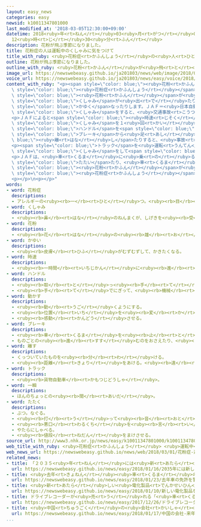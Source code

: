 ```yaml
---
layout: easy_news
categories: easy
newsid: k10011347801000
last_modified_at: '2018-03-05T12:30:00+09:00'
datetime: 2018<ruby>年<rt>ねん</rt></ruby>03<ruby>月<rt>がつ</rt></ruby>05<ruby>日<rt>にち</rt></ruby>
  12<ruby>時<rt>じ</rt></ruby>30<ruby>分<rt>ふん</rt></ruby>
description: 花粉が飛ぶ季節になりました。
title: 花粉症の人は運転中のくしゃみに気をつけて
title_with_ruby: <ruby>花粉症<rt>かふんしょう</rt></ruby>の<ruby>人<rt>ひと</rt></ruby>は<ruby>運転<rt>うんてん</rt></ruby><ruby>中<rt>ちゅう</rt></ruby>のくしゃみに<ruby>気<rt>き</rt></ruby>をつけて
outline: 花粉が飛ぶ季節になりました。
outline_with_ruby: <ruby>花粉<rt>かふん</rt></ruby>が<ruby>飛<rt>と</rt></ruby>ぶ<ruby>季節<rt>きせつ</rt></ruby>になりました。
image_url: https://newswebeasy.github.io/ja201803/news/web/image/2018/03/01/K10011347801_1803011749_1803011755_01_02.jpg
voice_url: https://newswebeasy.github.io/ja201803/news/easy/voice/2018/03/05/k10011347801000.mp3
content_with_ruby: "<p><span style=\"color: blue;\"><ruby>花粉<rt>かふん</rt></ruby></span>が<ruby>飛<rt>と</rt></ruby>ぶ<ruby>季節<rt>きせつ</rt></ruby>になりました。「<span\
  \ style=\"color: blue;\"><ruby>花粉症<rt>かふんしょう</rt></ruby></span>」の<ruby>人<rt>ひと</rt></ruby>は、<ruby>体<rt>からだ</rt></ruby>の<ruby>中<rt>なか</rt></ruby>に<span\
  \ style=\"color: blue;\"><ruby>花粉<rt>かふん</rt></ruby></span>が<ruby>入<rt>はい</rt></ruby>ると、<span\
  \ style=\"color: blue;\">くしゃみ</span>が<ruby>出<rt>で</rt></ruby>たり<ruby>目<rt>め</rt></ruby>が<span\
  \ style=\"color: blue;\">かゆく</span>なったりします。ＪＡＦ＝<ruby>日本自動車連盟<rt>にほんじどうしゃれんめい</rt></ruby>は、<ruby>運転<rt>うんてん</rt></ruby><ruby>中<rt>ちゅう</rt></ruby>に<span\
  \ style=\"color: blue;\">くしゃみ</span>をすると、<ruby>交通事故<rt>こうつうじこ</rt></ruby>になる<ruby>心配<rt>しんぱい</rt></ruby>があるので<ruby>気<rt>き</rt></ruby>をつけてほしいと<ruby>言<rt>い</rt></ruby>っています。</p>\n\
  <p>ＪＡＦによると<span style=\"color: blue;\"><ruby>時速<rt>じそく</rt></ruby></span>６０ｋｍで<ruby>運転<rt>うんてん</rt></ruby>している<ruby>場合<rt>ばあい</rt></ruby>、<span\
  \ style=\"color: blue;\">くしゃみ</span>を１<ruby>回<rt>かい</rt></ruby>する<ruby>間<rt>あいだ</rt></ruby>に<ruby>車<rt>くるま</rt></ruby>は８ｍぐらい<ruby>進<rt>すす</rt></ruby>みます。この<ruby>間<rt>あいだ</rt></ruby>に、<ruby>間違<rt>まちが</rt></ruby>えて<span\
  \ style=\"color: blue;\">ハンドル</span>を<span style=\"color: blue;\"><ruby>動<rt>うご</rt></ruby>かし</span>たり、<span\
  \ style=\"color: blue;\">ブレーキ</span>から<ruby>足<rt>あし</rt></ruby>を<span style=\"color:\
  \ blue;\"><ruby>離<rt>はな</rt></ruby>し</span>たりすると、<ruby>事故<rt>じこ</rt></ruby>になることがあります。</p>\n\
  <p><span style=\"color: blue;\">トラック</span>を<ruby>運転<rt>うんてん</rt></ruby>する<ruby>男性<rt>だんせい</rt></ruby>は「<span\
  \ style=\"color: blue;\">くしゃみ</span>をして<span style=\"color: blue;\"><ruby>一瞬<rt>いっしゅん</rt></ruby></span><ruby>前<rt>まえ</rt></ruby>が<ruby>見<rt>み</rt></ruby>えなくなる<ruby>間<rt>あいだ</rt></ruby>に<ruby>車<rt>くるま</rt></ruby>が<ruby>進<rt>すす</rt></ruby>んで、<ruby>怖<rt>こわ</rt></ruby>いと<ruby>思<rt>おも</rt></ruby>ったことが<ruby>何<rt>なん</rt></ruby><ruby>度<rt>ど</rt></ruby>もあります」と<ruby>話<rt>はな</rt></ruby>していました。</p>\n\
  <p>ＪＡＦは、<ruby>車<rt>くるま</rt></ruby>に<ruby>乗<rt>の</rt></ruby>る<ruby>前<rt>まえ</rt></ruby>に<ruby>服<rt>ふく</rt></ruby>を<span\
  \ style=\"color: blue;\">たたい</span>たり、<ruby>車<rt>くるま</rt></ruby>のエアコンを<ruby>掃除<rt>そうじ</rt></ruby>したりして<ruby>車<rt>くるま</rt></ruby>の<ruby>中<rt>なか</rt></ruby>に<span\
  \ style=\"color: blue;\"><ruby>花粉<rt>かふん</rt></ruby></span>が<ruby>入<rt>はい</rt></ruby>らないようにすることが<ruby>大切<rt>たいせつ</rt></ruby>だと<ruby>言<rt>い</rt></ruby>っています。そして、「<span\
  \ style=\"color: blue;\"><ruby>花粉症<rt>かふんしょう</rt></ruby></span>がひどいときは<ruby>運転<rt>うんてん</rt></ruby>をしないようにしてください」と<ruby>言<rt>い</rt></ruby>っています。</p>\n\
  <p></p>\n<p></p>"
words:
- word: 花粉症
  descriptions:
  - アレルギーの<ruby><rb>一</rb><rt>ひと</rt></ruby>つ。<ruby><rb>目</rb><rt>め</rt></ruby>や<ruby><rb>鼻</rb><rt>はな</rt></ruby>が、スギやヒノキなどの<ruby><rb>花粉</rb><rt>かふん</rt></ruby>にしげきされて、なみだ・くしゃみ・<ruby><rb>鼻水</rb><rt>はなみず</rt></ruby>などが<ruby><rb>出</rb><rt>で</rt></ruby>る。
- word: くしゃみ
  descriptions:
  - <ruby><rb>鼻</rb><rt>はな</rt></ruby>のねんまくが、しげきを<ruby><rb>受</rb><rt>う</rt></ruby>けて、<ruby><rb>急</rb><rt>きゅう</rt></ruby>にふき<ruby><rb>出</rb><rt>だ</rt></ruby>す<ruby><rb>息</rb><rt>いき</rt></ruby>。はくしょん。
- word: 花粉
  descriptions:
  - <ruby><rb>花</rb><rt>はな</rt></ruby>の<ruby><rb>雄</rb><rt>お</rt></ruby>しべの<ruby><rb>先</rb><rt>さき</rt></ruby>から<ruby><rb>出</rb><rt>だ</rt></ruby>す<ruby><rb>細</rb><rt>こま</rt></ruby>かな<ruby><rb>粉</rb><rt>こな</rt></ruby>。<ruby><rb>雌</rb><rt>め</rt></ruby>しべにつくと、<ruby><rb>実</rb><rt>み</rt></ruby>を<ruby><rb>結</rb><rt>むす</rt></ruby>ぶ。
- word: かゆい
  descriptions:
  - <ruby><rb>皮膚</rb><rt>ひふ</rt></ruby>がむずむずして、かきたくなる。
- word: 時速
  descriptions:
  - <ruby><rb>一時間</rb><rt>いちじかん</rt></ruby>に<ruby><rb>進</rb><rt>すす</rt></ruby>む<ruby><rb>速</rb><rt>はや</rt></ruby>さ。
- word: ハンドル
  descriptions:
  - <ruby><rb>取</rb><rt>と</rt></ruby>っ<ruby><rb>手</rb><rt>て</rt></ruby>。にぎり。
  - <ruby><rb>手</rb><rt>て</rt></ruby>でにぎって、<ruby><rb>機械</rb><rt>きかい</rt></ruby>を<ruby><rb>動</rb><rt>うご</rt></ruby>かすもの。
- word: 動かす
  descriptions:
  - <ruby><rb>動</rb><rt>うご</rt></ruby>くようにする。
  - <ruby><rb>位置</rb><rt>いち</rt></ruby>を<ruby><rb>変</rb><rt>か</rt></ruby>える。
  - <ruby><rb>感動</rb><rt>かんどう</rt></ruby>させる。
- word: ブレーキ
  descriptions:
  - <ruby><rb>車</rb><rt>くるま</rt></ruby>を<ruby><rb>止</rb><rt>と</rt></ruby>める<ruby><rb>仕</rb><rt>し</rt></ruby>かけ。
  - ものごとの<ruby><rb>進</rb><rt>すす</rt></ruby>むのをおさえたり、<ruby><rb>止</rb><rt>と</rt></ruby>めたりすること。
- word: 離す
  descriptions:
  - くっついていたものを<ruby><rb>分</rb><rt>わ</rt></ruby>ける。
  - <ruby><rb>距離</rb><rt>きょり</rt></ruby>をあける。<ruby><rb>遠</rb><rt>とお</rt></ruby>くへやる。
- word: トラック
  descriptions:
  - <ruby><rb>貨物自動車</rb><rt>かもつじどうしゃ</rt></ruby>。
- word: 一瞬
  descriptions:
  - ほんのちょっとの<ruby><rb>間</rb><rt>あいだ</rt></ruby>。
- word: たたく
  descriptions:
  - ぶつ。なぐる。
  - <ruby><rb>打</rb><rt>う</rt></ruby>って<ruby><rb>音</rb><rt>おと</rt></ruby>を<ruby><rb>出</rb><rt>だ</rt></ruby>す。
  - <ruby><rb>悪口</rb><rt>わるくち</rt></ruby>を<ruby><rb>言</rb><rt>い</rt></ruby>って、やっつける。
  - やたらにしゃべる。
  - <ruby><rb>値段</rb><rt>ねだん</rt></ruby>をまけさせる。
source_url: http://www3.nhk.or.jp/news/easy/k10011347801000/k10011347801000.html
web_title_with_ruby: <ruby>花粉症<rt>かふんしょう</rt></ruby> <ruby>運転中<rt>うんてんちゅう</rt></ruby>のくしゃみで<ruby>事故<rt>じこ</rt></ruby>？<ruby>実<rt>じつ</rt></ruby>は<ruby>深刻<rt>しんこく</rt></ruby>な<ruby>実態<rt>じったい</rt></ruby>
web_news_url: https://newswebeasy.github.io/news/web/2018/03/01/花粉症-運転中のくしゃみで事故実は深刻な実態
related_news:
- title: 「２０３５<ruby>年<rt>ねん</rt></ruby>には<ruby>新<rt>あたら</rt></ruby>しい<ruby>車<rt>くるま</rt></ruby>の２３％が<ruby>自動<rt>じどう</rt></ruby><ruby>運転<rt>うんてん</rt></ruby>の<ruby>車<rt>くるま</rt></ruby>になる」
  url: https://newswebeasy.github.io/news/easy/2018/01/16/2035年には新しい車の23が自動運転の車になる
- title: <ruby>去年<rt>きょねん</rt></ruby><ruby>車<rt>くるま</rt></ruby>の<ruby>免許<rt>めんきょ</rt></ruby>を<ruby>警察<rt>けいさつ</rt></ruby>に<ruby>返<rt>かえ</rt></ruby>した７５<ruby>歳<rt>さい</rt></ruby><ruby>以上<rt>いじょう</rt></ruby>の<ruby>人<rt>ひと</rt></ruby>は２５<ruby>万<rt>まん</rt></ruby><ruby>人<rt>にん</rt></ruby>
  url: https://newswebeasy.github.io/news/easy/2018/01/23/去年車の免許を警察に返した75歳以上の人は25万人
- title: <ruby>新<rt>あたら</rt></ruby>しい<ruby>電化製品<rt>でんかせいひん</rt></ruby>を<ruby>紹介<rt>しょうかい</rt></ruby>するイベントがアメリカで<ruby>始<rt>はじ</rt></ruby>まる
  url: https://newswebeasy.github.io/news/easy/2018/01/10/新しい電化製品を紹介するイベントがアメリカで始まる
- title: ドライブレコーダーが<ruby>売<rt>う</rt></ruby>れる「<ruby>車<rt>くるま</rt></ruby>のトラブルをなくしたい」
  url: https://newswebeasy.github.io/news/easy/2017/12/26/ドライブレコーダーが売れる車のトラブルをなくしたい
- title: <ruby>中国<rt>ちゅうごく</rt></ruby>の<ruby>会社<rt>かいしゃ</rt></ruby>　<ruby>来年<rt>らいねん</rt></ruby>アメリカで<ruby>車<rt>くるま</rt></ruby>を<ruby>売<rt>う</rt></ruby>り<ruby>始<rt>はじ</rt></ruby>める<ruby>計画<rt>けいかく</rt></ruby>を<ruby>発表<rt>はっぴょう</rt></ruby>
  url: https://newswebeasy.github.io/news/easy/2018/01/17/中国の会社-来年アメリカで車を売り始める計画を発表
...
```

